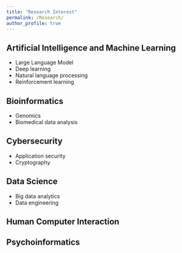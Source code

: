 ```yaml
---
title: "Research Interest"
permalink: /Research/
author_profile: true
---
```



## Artificial Intelligence and Machine Learning
- Large Language Model
- Deep learning
- Natural language processing
- Reinforcement learning

## Bioinformatics
- Genomics
- Biomedical data analysis

## Cybersecurity
- Application security
- Cryptography

## Data Science
- Big data analytics
- Data engineering

## Human Computer Interaction

## Psychoinformatics
